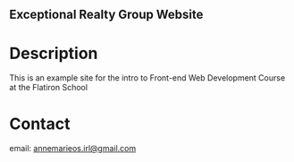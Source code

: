 Exceptional Realty Group Website
---

# Description

This is an example site for the intro to Front-end Web Development Course at the Flatiron School

# Contact

email: annemarieos.irl@gmail.com
